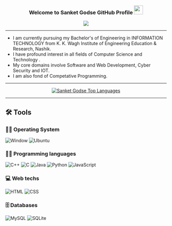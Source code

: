 
<h3 align="center" >
  Welcome to Sanket Godse GitHub Profile
  <img src="https://media.giphy.com/media/hvRJCLFzcasrR4ia7z/giphy.gif" width="28">
</h3>
<p align="center">
  <a href="https://github.com/DenverCoder1/readme-typing-svg"><img src="https://readme-typing-svg.herokuapp.com/?lines=A%20Competative%20Coding%20Enthusiast;Third%20Year%20Student%20at%20SPPU;Always%20learning%20new%20things&font=Fira%20Code&center=true&width=440&height=45&color=99B2DD&vCenter=true&size=22"></a>
</p>

  ------------------------------
- I am currently pursuing my Bachelor's of Engineering in INFORMATION TECHNOLOGY from K. K. Wagh Institute of Engineering Education & Research, Nashik.
- I have profound interest in all fields of Computer Science and Technology .
- My core domains involve Software and Web Development, Cyber Security and IOT.
- I am also fond of Competative Programming.


--------------------------------
<p align="center">
  <a href="(https://github.com/SanketG360)"><img alt="Sanket Godse Top Languages" src="https://github-readme-stats.vercel.app/api/top-langs/?username=SanketG360&langs_count=8&count_private=true&layout=compact&theme=react&hide_border=true&bg_color=0D1117" /></a>
</p>


--------------------------------
## 🛠️ Tools

### 👨‍💻 Operating System
<p>
 
  <img alt="Window" src="https://img.shields.io/badge/Windows-0078D6?style=for-the-badge&logo=windows&logoColor=white">
  <img alt="Ubuntu" src="https://img.shields.io/badge/Ubuntu-E95420?style=for-the-badge&logo=ubuntu&logoColor=white">
</p>

### 👨‍💻 Programming languages
<p>
  <img alt="C++" src="https://img.shields.io/badge/C%2B%2B-00599C?style=for-the-badge&logo=c%2B%2B&logoColor=white">
  <img alt="C" src="https://img.shields.io/badge/C-00599C?style=for-the-badge&logo=c&logoColor=white">
  <img alt="Java" src="https://img.shields.io/badge/Java-ED8B00?style=for-the-badge&logo=java&logoColor=white">
  <img alt="Python" src="https://img.shields.io/badge/Python-3776AB?style=for-the-badge&logo=python&logoColor=white">
  <img alt="JavaScript" src="https://img.shields.io/badge/JavaScript-F7DF1E?style=for-the-badge&logo=javascript&logoColor=black">
</p>

### 💻 Web techs

<p>
  <img alt="HTML" src="https://img.shields.io/badge/HTML-239120?style=for-the-badge&logo=html5&logoColor=white">
  <img alt="CSS" src="https://img.shields.io/badge/CSS-239120?&style=for-the-badge&logo=css3&logoColor=white">
</p>



### 🗄️ Databases 

<p>
  <img alt="MySQL" src="https://img.shields.io/badge/MySQL-00000F?style=for-the-badge&logo=mysql&logoColor=white">
  <img alt="SQLite" src="https://img.shields.io/badge/SQLite-07405E?style=for-the-badge&logo=sqlite&logoColor=white">
</p>


